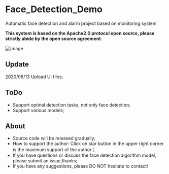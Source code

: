 # Face_Detection_Demo
Automatic face detection and alarm project based on monitoring system

**This system is based on the Apache2.0 protocol open source, please strictly abide by the open source agreement.**

![image](https://github.com/robotpp/Face_Detection_Demo/blob/master/%E4%BA%BA%E8%84%B8%E8%AF%86%E5%88%ABDemo.gif)

## Update
2020/06/13 Upload UI files;

## ToDo
* Support optinal detection tasks, not only face detection;
* Support various models;

## About
* Source code will be released gradually;
* How to support the author: Click on star button in the upper right corner is the maximum support of the author；
* If you have questions or discuss the face detection algorithm model, please submit an issue,thanks;
* If you have any suggestions, please DO NOT hesitate to contact!
